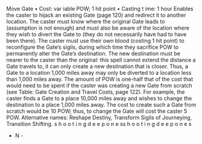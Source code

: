 Move Gate
• Cost: var iable POW; 1 hit point
• Casting t
ime: 1 hour
Enables the caster to hijack an existing Gate (page 120) and 
redirect it to another location. The caster must know where 
the original Gate leads to (assumption is not enough) and 
must also be aware of the location where they wish to divert 
the Gate to (they do not necessarily have had to have been 
there). The caster must use their own blood (costing 1 hit 
point) to reconfigure the Gate’s sigils, during which time they 
sacrifice POW to permanently alter the Gate’s destination. 
The new destination must be nearer to the caster than the 
original: this spell cannot extend the distance a Gate travels 
to, it can only create a new destination that is closer. Thus, 
a Gate to a location 1,000 miles away may only be diverted 
to a location less than 1,000 miles away.
The amount of POW is one-half that of the cost that 
would need to be spent if the caster was creating a new 
Gate from scratch (see Table: Gate Creation and Travel 
Costs, page 122). For example, the caster finds a Gate 
to a place 10,000 miles away and wishes to change the 
destination to a place 1,000 miles away. The cost to create 
such a Gate from scratch would be 10 POW; thus, to 
change the Gate will cost the caster 5 POW.
Alternative names: Reshape Destiny, Transform Sigils of 
Journeying, Transition Shifting.
s 
h 
o 
o 
t 
i 
n 
g 
d 
e e 
p 
o 
n 
e 
ss 
h 
o 
o 
t 
i 
n 
g 
d 
e e 
p 
o 
n 
e 
s
- N - 
